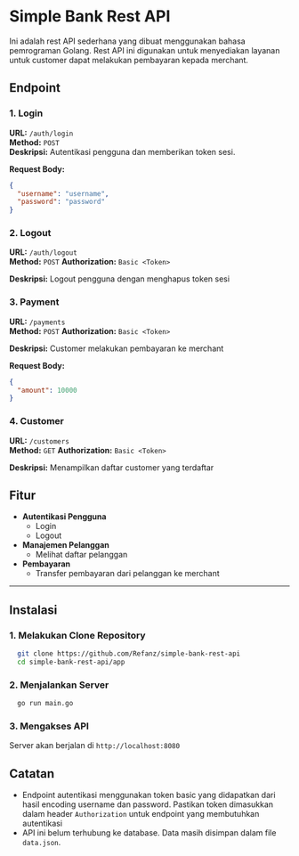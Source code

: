 # Simple Bank Rest API

Ini adalah rest API sederhana yang dibuat menggunakan bahasa pemrograman Golang. Rest API ini digunakan untuk
menyediakan layanan untuk customer dapat melakukan pembayaran kepada merchant.

## Endpoint

### 1. **Login**

**URL:** `/auth/login`  
**Method:** `POST`  
**Deskripsi:** Autentikasi pengguna dan memberikan token sesi.

**Request Body:**

```json
{
  "username": "username",
  "password": "password"
}
```
### 2. **Logout**

**URL:** `/auth/logout`  
**Method:** `POST`
**Authorization:** `Basic <Token>`

**Deskripsi:** Logout pengguna dengan menghapus token sesi

### 3. **Payment**

**URL:** `/payments`  
**Method:** `POST`
**Authorization:** `Basic <Token>`

**Deskripsi:** Customer melakukan pembayaran ke merchant

**Request Body:**

```json
{
  "amount": 10000
}
```

### 4. **Customer**

**URL:** `/customers`  
**Method:** `GET`
**Authorization:** `Basic <Token>`

**Deskripsi:** Menampilkan daftar customer yang terdaftar

## Fitur

- **Autentikasi Pengguna**
    - Login
    - Logout
- **Manajemen Pelanggan**
    - Melihat daftar pelanggan
- **Pembayaran**
    - Transfer pembayaran dari pelanggan ke merchant

---

## Instalasi
### 1. **Melakukan Clone Repository**
```bash
  git clone https://github.com/Refanz/simple-bank-rest-api
  cd simple-bank-rest-api/app
```

### 2. **Menjalankan Server**
```bash
  go run main.go
```


### 3. **Mengakses API**
Server akan berjalan di `http://localhost:8080`

## Catatan
- Endpoint autentikasi menggunakan token basic yang didapatkan dari hasil encoding username dan password. Pastikan token dimasukkan dalam header `Authorization` untuk endpoint yang membutuhkan autentikasi
- API ini belum terhubung ke database. Data masih disimpan dalam file `data.json`.